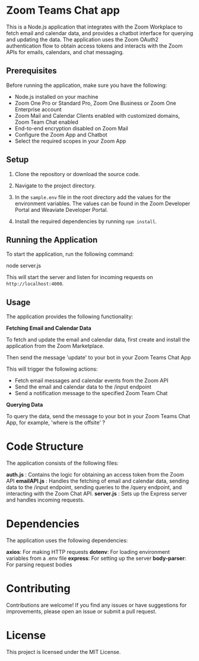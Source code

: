 # Zoom Teams Chat app

This is a Node.js application that integrates with the Zoom Workplace to fetch email and calendar data, and provides a chatbot interface for querying and updating the data. The application uses the Zoom OAuth2 authentication flow to obtain access tokens and interacts with the Zoom APIs for emails, calendars, and chat messaging.

## Prerequisites

Before running the application, make sure you have the following:

- Node.js installed on your machine
- Zoom One Pro or Standard Pro, Zoom One Business or Zoom One Enterprise account
- Zoom Mail and Calendar Clients enabled with customized domains, Zoom Team Chat enabled
- End-to-end encryption disabled on Zoom Mail
- Configure the Zoom App and Chatbot
- Select the required scopes in your Zoom App

## Setup

1. Clone the repository or download the source code.
2. Navigate to the project directory.
3. In the `sample.env` file in the root directory add the values for the  environment variables. The values can be found in the Zoom Developer Portal and Weaviate Developer Portal.

4. Install the required dependencies by running `npm install`.

## Running the Application

To start the application, run the following command:

node server.js

This will start the server and listen for incoming requests on `http://localhost:4000`.

## Usage

The application provides the following functionality:

**Fetching Email and Calendar Data**

To fetch and update the email and calendar data, first create and install the application from the Zoom Marketplace.

Then send the message 'update' to your bot in your Zoom Teams Chat App

This will trigger the following actions:

- Fetch email messages and calendar events from the Zoom API
- Send the email and calendar data to the /input endpoint
- Send a notification message to the specified Zoom Team Chat

**Querying Data**

To query the data, send the message to your bot in your Zoom Teams Chat App, for example, 'where is the offsite' ?

# Code Structure
The application consists of the following files:

**auth.js** : Contains the logic for obtaining an access token from the Zoom API
**emailAPI.js** : Handles the fetching of email and calendar data, sending data to the /input endpoint, sending queries to the /query endpoint, and interacting with the Zoom Chat API.
**server.js** : Sets up the Express server and handles incoming requests.

# Dependencies
The application uses the following dependencies:

**axios**: For making HTTP requests
**dotenv**: For loading environment variables from a .env file
**express**: For setting up the server
**body-parser**: For parsing request bodies

# Contributing
Contributions are welcome! If you find any issues or have suggestions for improvements, please open an issue or submit a pull request.

# License
This project is licensed under the MIT License.